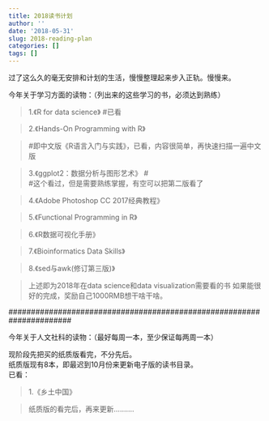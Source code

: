 ```yaml
---
title: 2018读书计划
author: ''
date: '2018-05-31'
slug: 2018-reading-plan
categories: []
tags: []
---
```

过了这么久的毫无安排和计划的生活，慢慢整理起来步入正轨。慢慢来。

今年关于学习方面的读物：（列出来的这些学习的书，必须达到熟练）

> 1.《R for data science》 #已看

> 2.《Hands-On Programming with R》<br> 

> #即中文版《R语言入门与实践》，已看，内容很简单，再快速扫描一遍中文版

> 3.《ggplot2：数据分析与图形艺术》 #<br>
> #这个看过，但是需要熟练掌握，有空可以把第二版看了

> 4.《Adobe Photoshop CC 2017经典教程》

> 5.《Functional Programming in R》

> 6.《R数据可视化手册》

> 7.《Bioinformatics Data Skills》

> 8.《sed与awk(修订第三版)》


> 上述即为2018年在data science和data visualization需要看的书
> 如果能很好的完成，奖励自己1000RMB想干啥干啥。


######################################################################


今年关于人文社科的读物：（最好每周一本，至少保证每两周一本）

现阶段先把买的纸质版看完，不分先后。<br>
纸质版现有8本，即最迟到10月份来更新电子版的读书目录。<br>
已看：<br>
> 1.《乡土中国》<br>

> 纸质版的看完后，再来更新..........
